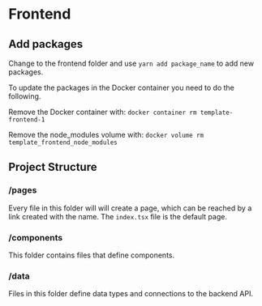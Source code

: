 # Frontend

## Add packages

Change to the frontend folder and use `yarn add package_name` to add new packages.

To update the packages in the Docker container you need to do the following.

Remove the Docker container with:
`docker container rm template-frontend-1`

Remove the node_modules volume with:
`docker volume rm template_frontend_node_modules`

## Project Structure

### /pages

Every file in this folder will will create a page, which can be reached by a link created with the name.
The `index.tsx` file is the default page.

### /components

This folder contains files that define components.

### /data

Files in this folder define data types and connections to the backend API.
